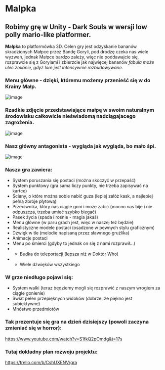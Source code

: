 # Malpka

## Robimy grę w Unity - Dark Souls w wersji low polly mario-like platformer.

**Małpka** to platformówka 3D. Celen gry jest odzyskanie bananów skradzionych Małpce przez Bandę Goryli, pod drodzę czeka nas wiele wyzwań, jednak Małpce bardzo zależy, więc nie poddawajcie się, rozprawcie się z Gorylami i zbierzcie jak najwięcej bananów *fabuła może ulec zmianie, gdyż lore jest intensywnie rozbudowywane.*

### Menu główne - dzięki, któremu możemy przenieść się w do Krainy Małp.
![image](https://user-images.githubusercontent.com/62513514/161423056-f054fabf-0274-40de-95d1-7942e6368980.png)

### Rzadkie zdjęcie przedstawiające małpę w swoim naturalnym środowisku całkowicie nieświadomą nadciągajacego zagrożenia.
![image](https://user-images.githubusercontent.com/62513514/161423206-a5560884-b6b7-4cd5-8ecb-8d7f8f5b3f0c.png)

### Nasz główny antagonista - wygląda jak wygląda, bo mało śpi.
![image](https://user-images.githubusercontent.com/62513514/161423274-f50c75c0-726b-49dc-b56e-81ba685a8c4b.png)

### Nasza gra zawiera: 
+ System poruszania się postaci (można skoczyć w przepaść)
+ System punktowy (gra sama liczy punkty, nie trzeba zapisywać na kartce)
+ Ściany, o które można sobie nabić guza (lepiej załóż kask, a najlepiej pełną zbroje płytową)
+ Przeciwnika, który nas ciągle goni i może zabić (mocno nas bije i nie odpuszcza, trzeba umieć szybko biegać)
+ Pasek życia (spada i rośnie - magia jakaś)
+ Menu główne (w paru grach jest, więc w naszej też będzie)
+ Realistyczne modele postaci (osadzone w pewnych stylu graficznym)
+ Dźwięk w tle (melodie napisaną przez sławnego gruźlika)
+ Animacje postaci
+ Menu po śmierci (gdyby to jednak on się z nami rozprawił...)
+ + Budka do teleportacji (lepsza niż w Doktor Who)
+ + Wiele dźwięków wszystkiego

### W grze niedługo pojawi się:
+ System walki (teraz będziemy mogli się rozprawić z naszym wrogiem za ciągłe gonienie)
+ Świat pełen przepięknych widoków (dobrze, że piękno jest subiektywne)
+ Mnóstwo przedmiotów

### Tak prezentuje się gra na dzień dzisiejszy (powoli zaczyna zmieniać się w horror):
  
https://www.youtube.com/watch?v=S1fkQ2pOmdg&t=17s

### Tutaj dokładny plan rozwoju projektu:

https://trello.com/b/CshUXENV/gra
